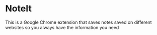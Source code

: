 # NoteIt

This is a Google Chrome extension that saves notes saved on different websites so you always have the information you need
